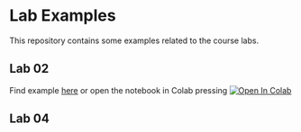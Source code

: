 # Lab Examples

This repository contains some examples related to the course labs. 

## Lab 02
Find example [here](lab_02) or open the notebook in Colab pressing  <a target="_blank" href="https://colab.research.google.com/github/advanced-computing/lab_examples/blob/main/lab_02/lab_02_example.ipynb">
  <img src="https://colab.research.google.com/assets/colab-badge.svg" alt="Open In Colab"/>
</a>

## Lab 04

